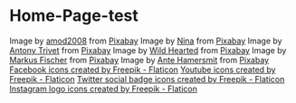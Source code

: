 # Home-Page-test
Image by <a href="https://pixabay.com/users/amod2008-9658028/?utm_source=link-attribution&utm_medium=referral&utm_campaign=image&utm_content=4017760">amod2008</a> from <a href="https://pixabay.com//?utm_source=link-attribution&utm_medium=referral&utm_campaign=image&utm_content=4017760">Pixabay</a>
Image by <a href="https://pixabay.com/users/strichpunkt-2136421/?utm_source=link-attribution&utm_medium=referral&utm_campaign=image&utm_content=2407297">Nina</a> from <a href="https://pixabay.com//?utm_source=link-attribution&utm_medium=referral&utm_campaign=image&utm_content=2407297">Pixabay</a>
Image by <a href="https://pixabay.com/users/antonytrivet-3549802/?utm_source=link-attribution&utm_medium=referral&utm_campaign=image&utm_content=5797026">Antony Trivet</a> from <a href="https://pixabay.com//?utm_source=link-attribution&utm_medium=referral&utm_campaign=image&utm_content=5797026">Pixabay</a>
Image by <a href="https://pixabay.com/users/wildhearted-39577386/?utm_source=link-attribution&utm_medium=referral&utm_campaign=image&utm_content=8305701">Wild Hearted</a> from <a href="https://pixabay.com//?utm_source=link-attribution&utm_medium=referral&utm_campaign=image&utm_content=8305701">Pixabay</a>
Image by <a href="https://pixabay.com/users/viechfisch-23209/?utm_source=link-attribution&utm_medium=referral&utm_campaign=image&utm_content=85662">Markus Fischer</a> from <a href="https://pixabay.com//?utm_source=link-attribution&utm_medium=referral&utm_campaign=image&utm_content=85662">Pixabay</a>
Image by <a href="https://pixabay.com/users/antekante-5115688/?utm_source=link-attribution&utm_medium=referral&utm_campaign=image&utm_content=2233366">Ante Hamersmit</a> from <a href="https://pixabay.com//?utm_source=link-attribution&utm_medium=referral&utm_campaign=image&utm_content=2233366">Pixabay</a>
<a href="https://www.flaticon.com/free-icons/facebook" title="facebook icons">Facebook icons created by Freepik - Flaticon</a>
<a href="https://www.flaticon.com/free-icons/youtube" title="youtube icons">Youtube icons created by Freepik - Flaticon</a>
<a href="https://www.flaticon.com/free-icons/twitter-social-badge" title="twitter social badge icons">Twitter social badge icons created by Freepik - Flaticon</a>
<a href="https://www.flaticon.com/free-icons/instagram-logo" title="instagram logo icons">Instagram logo icons created by Freepik - Flaticon</a>
